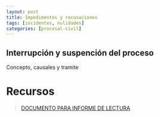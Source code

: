 ```yaml
---
layout: post
title: Impedimentos y recusaciones
tags: [incidentes, nulidades]
categories: [procesal-civil]
---
```

## Interrupción y suspención del proceso

Concepto, causales y tramite

<!-- more -->
# Recursos
> [DOCUMENTO PARA INFORME DE LECTURA](/assets/documentos/semana_11.pdf)